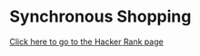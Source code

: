 # Synchronous Shopping #
[Click here to go to the Hacker Rank page](https://www.hackerrank.com/challenges/synchronous-shopping)
